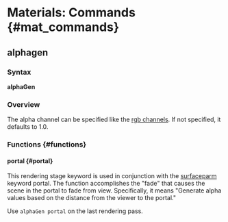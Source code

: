 # Materials: Commands {#mat_commands}
## alphagen
### Syntax

**alphaGen <func>**

### Overview

The alpha channel can be specified like the [rgb channels](rgbgen.md). If not specified, it
defaults to 1.0.

### Functions {#functions}

#### portal {#portal}

This rendering stage keyword is used in conjunction with the
[surfaceparm](surfaceparm.md) keyword
portal. The function accomplishes the "fade" that causes the scene in
the portal to fade from view. Specifically, it means "Generate alpha
values based on the distance from the viewer to the portal."

Use `alphaGen portal` on the last rendering pass.